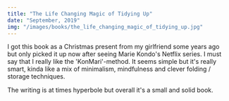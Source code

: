 ```yaml
---
title: "The Life Changing Magic of Tidying Up"
date: "September, 2019"
img: "/images/books/the_life_changing_magic_of_tidying_up.jpg"
---
```


I got this book as a Christmas present from my girlfriend some years ago but only
picked it up now after seeing Marie Kondo's Netflix series. I must say that I really
like the 'KonMari'-method. It seems simple but it's really smart, kinda like a mix of minimalism,
mindfulness and clever folding / storage techniques.

The writing is at times hyperbole but overall it's a small and solid book.